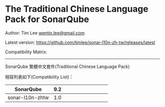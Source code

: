 The Traditional Chinese Language Pack for SonarQube
=======

Author: Tim Lee <wentin.lee@gmail.com>

Latest version: https://github.com/timlee/sonar-l10n-zh-tw/releases/latest

Compatibility Matrix: 

---

SonarQube 繁體中文套件(Traditional Chinese Language Pack)

相容列表如下(Compatibility List)：

**SonarQube** |**9.2**|       |       |       |       |       |       |       |       |       |
--------------|-------|-------|-------|-------|-------|-------|-------|-------|-------|-------|
sonar-l10n-zhtw |1.0    |       |       |       |       |       |       |       |       |       |
